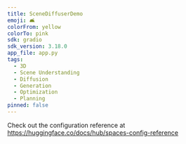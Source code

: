 ```yaml
---
title: SceneDiffuserDemo
emoji: 🛋
colorFrom: yellow
colorTo: pink
sdk: gradio
sdk_version: 3.18.0
app_file: app.py
tags:
  - 3D
  - Scene Understanding
  - Diffusion
  - Generation
  - Optimization
  - Planning
pinned: false
---
```


Check out the configuration reference at https://huggingface.co/docs/hub/spaces-config-reference

